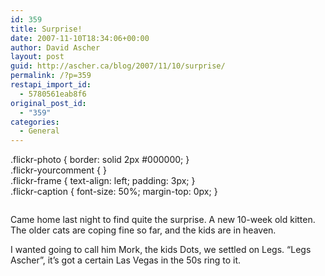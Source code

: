 ```yaml
---
id: 359
title: Surprise!
date: 2007-11-10T18:34:06+00:00
author: David Ascher
layout: post
guid: http://ascher.ca/blog/2007/11/10/surprise/
permalink: /?p=359
restapi_import_id:
  - 5780561eab8f6
original_post_id:
  - "359"
categories:
  - General
---
```

.flickr-photo { border: solid 2px #000000; }  
.flickr-yourcomment { }  
.flickr-frame { text-align: left; padding: 3px; }  
.flickr-caption { font-size: 50%; margin-top: 0px; }

<div class="flickr-frame">
  <a href="http://www.flickr.com/photos/davidascher/1956310769/" title="photo sharing"><img src="http://farm3.static.flickr.com/2162/1956310769_0be9ce4c64.jpg" class="flickr-photo" alt="" /></a><br />
</div>

<p class="flickr-yourcomment">
  Came home last night to find quite the surprise. A new 10-week old kitten. The older cats are coping fine so far, and the kids are in heaven.
</p>

I wanted going to call him Mork, the kids Dots, we settled on Legs. &#8220;Legs Ascher&#8221;, it&#8217;s got a certain Las Vegas in the 50s ring to it.